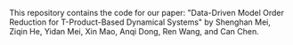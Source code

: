This repository contains the code for our paper: "Data-Driven Model Order Reduction for T-Product-Based Dynamical Systems" by Shenghan Mei, Ziqin He, Yidan Mei, Xin Mao, Anqi Dong, Ren Wang, and Can Chen.
